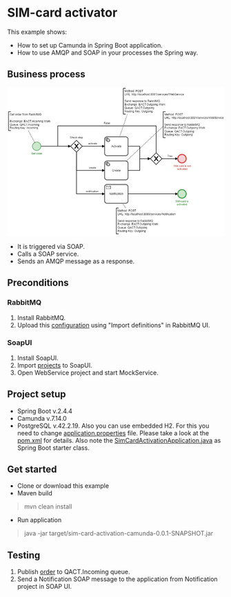 # SIM-card activator
This example shows:
* How to set up Camunda in Spring Boot application.
* How to use AMQP and SOAP in your processes the Spring way.

## Business process

![overview](docs/overview.jpg)

* It is triggered via SOAP.
* Calls a SOAP service.
* Sends an AMQP message as a response.

## Preconditions
### RabbitMQ
1. Install RabbitMQ.
2. Upload this [configuration](https://github.com/endryu1994/SimCardActivator/blob/Readme/src/test/resources/rabbitmq/rabbitmq_config.json) using "Import definitions" in RabbitMQ UI.

### SoapUI
1. Install SoapUI.
2. Import [projects](https://github.com/endryu1994/SimCardActivator/tree/Readme/src/test/resources/soapui) to SoapUI.
3. Open WebService project and start MockService.

## Project setup
* Spring Boot v.2.4.4
* Camunda v.7.14.0
* PostgreSQL v.42.2.19. 
Also you can use embedded H2. For this you need to change [application.properties](https://github.com/endryu1994/SimCardActivator/blob/Readme/src/main/resources/application.properties) file.
Please take a look at the [pom.xml](https://github.com/endryu1994/SimCardActivator/blob/Readme/pom.xml) for details. 
Also note the [SimCardActivationApplication.java](https://github.com/endryu1994/SimCardActivator/blob/Readme/src/main/java/com/akybenko/activation/SimCardActivationApplication.java) as Spring Boot starter class.

## Get started
* Clone or download this example
* Maven build
> mvn clean install
* Run application
> java -jar target/sim-card-activation-camunda-0.0.1-SNAPSHOT.jar

## Testing
1. Publish [order](https://github.com/endryu1994/SimCardActivator/blob/Readme/src/test/resources/order/order.json) to
 QACT.Incoming queue.
2. Send a Notification SOAP message to the application from Notification project in SOAP UI.
